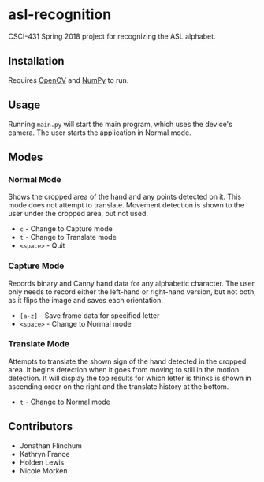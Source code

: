 # asl-recognition
CSCI-431 Spring 2018 project for recognizing the ASL alphabet.

## Installation
Requires [OpenCV](https://opencv.org/) and [NumPy](http://www.numpy.org/) to run.

## Usage
Running `main.py` will start the main program, which uses the device's camera.
The user starts the application in Normal mode.

## Modes

### Normal Mode
Shows the cropped area of the hand and any points detected on it. This mode does not attempt to translate.
Movement detection is shown to the user under the cropped area, but not used.

* `c` - Change to Capture mode
* `t` - Change to Translate mode
* `<space>` - Quit

### Capture Mode
Records binary and Canny hand data for any alphabetic character.
The user only needs to record either the left-hand or right-hand version, but not both, as it flips the image and saves each orientation.

* `[a-z]` - Save frame data for specified letter
* `<space>` - Change to Normal mode

### Translate Mode
Attempts to translate the shown sign of the hand detected in the cropped area. It begins detection when it goes from moving to still in the motion detection.
It will display the top results for which letter is thinks is shown in ascending order on the right and the translate history at the bottom.

* `t` - Change to Normal mode

## Contributors
* Jonathan Flinchum
* Kathryn France
* Holden Lewis
* Nicole Morken

